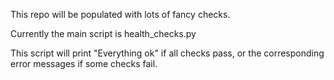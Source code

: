 
This repo will be populated with lots of fancy checks. 

Currently the main script is health_checks.py

This script will print "Everything ok" if all checks pass, 
or the corresponding error messages if some checks fail.